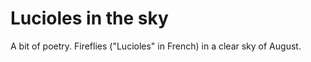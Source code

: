 Lucioles in the sky
===================
A bit of poetry. Fireflies ("Lucioles" in French) in a clear sky of August.